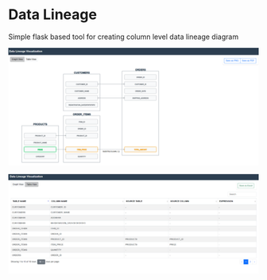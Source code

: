 # Data Lineage
Simple flask based tool for creating column level data lineage diagram

![alt text](image-2.png)

![alt text](image-1.png)
